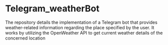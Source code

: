 # Telegram_weatherBot
The repository details the implementation of a Telegram bot that provides weather-related information regarding the place specified by the user. It works by utilizing the OpenWeather API to get current weather details of the concerned location
